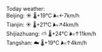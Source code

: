 Today weather:  
Beijing: ☀️   🌡️+19°C 🌬️←7km/h  
Tianjin: ☀️   🌡️+21°C 🌬️↗4km/h  
Shijiazhuang: ⛅️  🌡️+24°C 🌬️↑11km/h  
Tangshan: ☁️   🌡️+19°C 🌬️↑4km/h  
